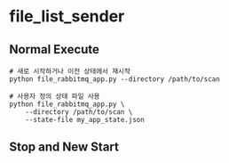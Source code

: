 # file_list_sender

## Normal Execute

```
# 새로 시작하거나 이전 상태에서 재시작
python file_rabbitmq_app.py --directory /path/to/scan

# 사용자 정의 상태 파일 사용
python file_rabbitmq_app.py \
    --directory /path/to/scan \
    --state-file my_app_state.json
```

## Stop and New Start
